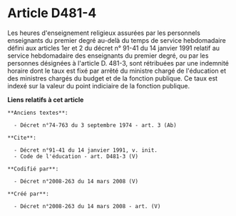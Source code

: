 # Article D481-4

Les heures d'enseignement religieux assurées par les personnels enseignants du premier degré au-delà du temps de service
hebdomadaire défini aux articles 1er et 2 du décret n° 91-41 du 14 janvier 1991 relatif au service hebdomadaire des
enseignants du premier degré, ou par les personnes désignées à l'article D. 481-3, sont rétribuées par une indemnité horaire
dont le taux est fixé par arrêté du ministre chargé de l'éducation et des ministres chargés du budget et de la fonction
publique. Ce taux est indexé sur la valeur du point indiciaire de la fonction publique.

**Liens relatifs à cet article**

	**Anciens textes**:

	  - Décret n°74-763 du 3 septembre 1974 - art. 3 (Ab)

	**Cite**:

	  - Décret n°91-41 du 14 janvier 1991, v. init.
	  - Code de l'éducation - art. D481-3 (V)

	**Codifié par**:

	  - Décret n°2008-263 du 14 mars 2008 (V)

	**Créé par**:

	  - Décret n°2008-263 du 14 mars 2008 - art. (V)
